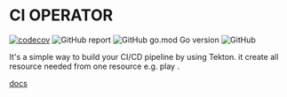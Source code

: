 # CI OPERATOR

[![codecov](https://codecov.io/gh/w6d-io/ci-operator/branch/main/graph/badge.svg?token=OYXGUIEDAH)](https://codecov.io/gh/w6d-io/ci-operator)
![GitHub report](https://goreportcard.com/badge/github.com/w6d-io/ci-operator)
![GitHub go.mod Go version](https://img.shields.io/github/go-mod/go-version/w6d-io/ci-operator)
![GitHub](https://img.shields.io/github/license/w6d-io/ci-operator?style=flat)

It's a simple way to build your CI/CD pipeline by using Tekton.
it create all resource needed from one resource e.g. play .


[docs](/docs)
